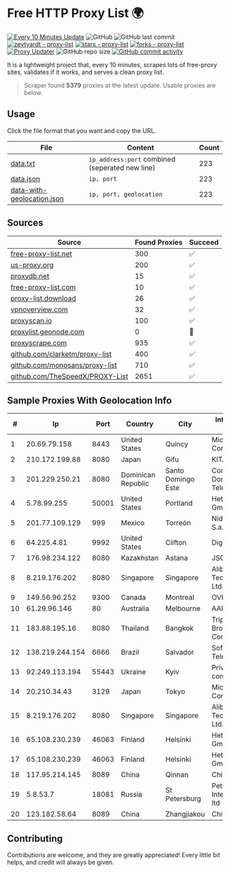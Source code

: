 
# Free HTTP Proxy List 🌍

[![Every 10 Minutes Update](https://github.com/mertguvencli/http-proxy-list/actions/workflows/main.yml/badge.svg?branch=main)](https://github.com/mertguvencli/http-proxy-list/actions/workflows/main.yml)
![GitHub](https://img.shields.io/github/license/mertguvencli/http-proxy-list)
![GitHub last commit](https://img.shields.io/github/last-commit/mertguvencli/http-proxy-list)
[![zevtyardt - proxy-list](https://img.shields.io/static/v1?label=zevtyardt&message=proxy-list&color=blue&logo=github)](https://github.com/zevtyardt/proxy-list "Go to GitHub repo")
[![stars - proxy-list](https://img.shields.io/github/stars/zevtyardt/proxy-list?style=social)](https://github.com/zevtyardt/proxy-list)
[![forks - proxy-list](https://img.shields.io/github/forks/zevtyardt/proxy-list?style=social)](https://github.com/zevtyardt/proxy-list)
[![Proxy Updater](https://github.com/zevtyardt/proxy-list/workflows/Proxy%20Updater/badge.svg)](https://github.com/zevtyardt/proxy-list/actions?query=workflow:"Proxy+Updater")
![GitHub repo size](https://img.shields.io/github/repo-size/zevtyardt/proxy-list)
[![GitHub commit activity](https://img.shields.io/github/commit-activity/m/zevtyardt/proxy-list?logo=commits)](https://github.com/zevtyardt/proxy-list/commits/main)

It is a lightweight project that, every 10 minutes, scrapes lots of free-proxy sites, validates if it works, and serves a clean proxy list.

> Scraper found **5379** proxies at the latest update. Usable proxies are below.

## Usage

Click the file format that you want and copy the URL.

|File|Content|Count|
|----|-------|-----|
|[data.txt](https://raw.githubusercontent.com/mertguvencli/http-proxy-list/main/proxy-list/data.txt)|`ip_address:port` combined (seperated new line)|223|
|[data.json](https://raw.githubusercontent.com/mertguvencli/http-proxy-list/main/proxy-list/data.json)|`ip, port`|223|
|[data-with-geolocation.json](https://raw.githubusercontent.com/mertguvencli/http-proxy-list/main/proxy-list/data-with-geolocation.json)|`ip, port, geolocation`|223|

## Sources

|Source|Found Proxies|Succeed|
|------|-------------|-------|
|[free-proxy-list.net](https://free-proxy-list.net)|300|✅|
|[us-proxy.org](https://www.us-proxy.org)|200|✅|
|[proxydb.net](http://proxydb.net)|15|✅|
|[free-proxy-list.com](https://free-proxy-list.com/?page=&port=&type%5B%5D=http&type%5B%5D=https&up_time=0&search=Search)|10|✅|
|[proxy-list.download](https://www.proxy-list.download/HTTP)|26|✅|
|[vpnoverview.com](https://vpnoverview.com/privacy/anonymous-browsing/free-proxy-servers)|32|✅|
|[proxyscan.io](https://www.proxyscan.io)|100|✅|
|[proxylist.geonode.com](https://proxylist.geonode.com/api/proxy-list?limit=300&page=1&sort_by=lastChecked&sort_type=desc&protocols=http,https)|0|🚫|
|[proxyscrape.com](https://api.proxyscrape.com/v2/?request=displayproxies&protocol=http&timeout=10000&country=all&ssl=all&anonymity=all)|935|✅|
|[github.com/clarketm/proxy-list](https://raw.githubusercontent.com/clarketm/proxy-list/master/proxy-list-raw.txt)|400|✅|
|[github.com/monosans/proxy-list](https://raw.githubusercontent.com/monosans/proxy-list/main/proxies/http.txt)|710|✅|
|[github.com/TheSpeedX/PROXY-List](https://raw.githubusercontent.com/TheSpeedX/PROXY-List/master/http.txt)|2651|✅|


## Sample Proxies With Geolocation Info

|#|Ip|Port|Country|City|Internet Service Provider|
|-|--|----|-------|----|-------------------------|
|1|20.69.79.158|8443|United States|Quincy|Microsoft Corporation|
|2|210.172.199.88|8080|Japan|Gifu|KITAGATA|
|3|201.229.250.21|8080|Dominican Republic|Santo Domingo Este|Compañía Dominicana de Teléfonos S. A.|
|4|5.78.99.255|50001|United States|Portland|Hetzner Online GmbH|
|5|201.77.109.129|999|Mexico|Torreón|Nidix Networks S.a. De C.V.|
|6|64.225.4.81|9992|United States|Clifton|DigitalOcean, LLC|
|7|176.98.234.122|8080|Kazakhstan|Astana|JSC Transtelecom|
|8|8.219.176.202|8080|Singapore|Singapore|Alibaba (US) Technology Co., Ltd.|
|9|149.56.96.252|9300|Canada|Montreal|OVH SAS|
|10|61.29.96.146|80|Australia|Melbourne|AAPT Limited|
|11|183.88.195.16|8080|Thailand|Bangkok|Triple T Broadband Public Company Limited|
|12|138.219.244.154|6666|Brazil|Salvador|Softdados Telecomunicações|
|13|92.249.113.194|55443|Ukraine|Kyiv|Private "Stock company "Sater"|
|14|20.210.34.43|3129|Japan|Tokyo|Microsoft Corporation|
|15|8.219.176.202|8080|Singapore|Singapore|Alibaba (US) Technology Co., Ltd.|
|16|65.108.230.239|46063|Finland|Helsinki|Hetzner Online GmbH|
|17|65.108.230.239|46063|Finland|Helsinki|Hetzner Online GmbH|
|18|117.95.214.145|8089|China|Qinnan|Chinanet|
|19|5.8.53.7|18081|Russia|St Petersburg|Petersburg Internet Network ltd|
|20|123.182.58.64|8089|China|Zhangjiakou|Chinanet|



## Contributing

Contributions are welcome, and they are greatly appreciated! Every
little bit helps, and credit will always be given.


